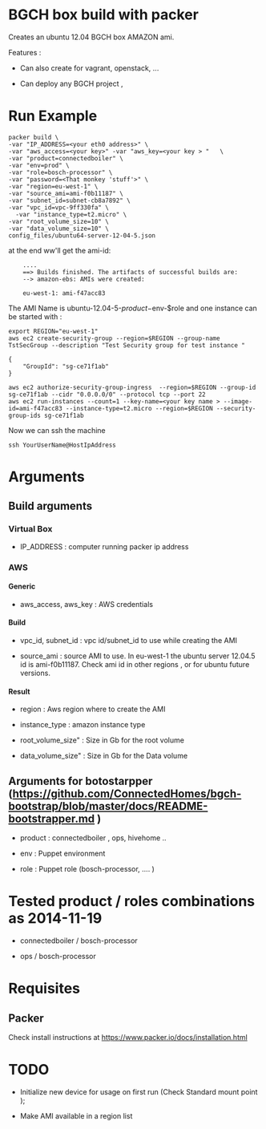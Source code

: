 # BGCH box build with packer 

Creates an ubuntu 12.04 BGCH box AMAZON ami. 

Features :

* Can also create for  vagrant, openstack, ... 

* Can deploy any BGCH project , 

# Run Example 

	packer build \ 
  	-var "IP_ADDRESS=<your eth0 address>" \ 
  	-var "aws_access=<your key>" -var "aws_key=<your key > "   \ 
  	-var "product=connectedboiler" \
  	-var "env=prod" \
  	-var "role=bosch-processor" \
  	-var "password=<That monkey 'stuff'>" \
  	-var "region=eu-west-1" \
  	-var "source_ami=ami-f0b11187" \
  	-var "subnet_id=subnet-cb8a7892" \
  	-var "vpc_id=vpc-9ff330fa" \
	  -var "instance_type=t2.micro" \
  	-var "root_volume_size=10" \
  	-var "data_volume_size=10" \
  	config_files/ubuntu64-server-12-04-5.json

at the end ww'll get the ami-id:

		....
		==> Builds finished. The artifacts of successful builds are:
		--> amazon-ebs: AMIs were created:
		
		eu-west-1: ami-f47acc83


The AMI Name is  ubuntu-12.04-5-$product-$env-$role and one instance can be started with :

	export REGION="eu-west-1"
	aws ec2 create-security-group --region=$REGION --group-name TstSecGroup --description "Test Security group for test instance " 

	{
    	"GroupId": "sg-ce71f1ab"
	}

	aws ec2 authorize-security-group-ingress  --region=$REGION --group-id sg-ce71f1ab --cidr "0.0.0.0/0" --protocol tcp --port 22
	aws ec2 run-instances --count=1 --key-name=<your key name > --image-id=ami-f47acc83 --instance-type=t2.micro --region=$REGION --security-group-ids sg-ce71f1ab

Now we can ssh the machine 

	ssh YourUserName@HostIpAddress

# Arguments 

## Build arguments 

### Virtual Box 

* IP_ADDRESS : computer running packer ip address 

### AWS 

#### Generic 

* aws_access, aws_key : AWS credentials 

#### Build 

* vpc_id, subnet_id : vpc id/subnet_id to use while creating the AMI 

* source_ami : source AMI to use. In eu-west-1 the ubuntu server 12.04.5 id is ami-f0b11187. Check ami id in other regions , or for ubuntu future versions. 

#### Result 

* region :  Aws region where to create the AMI 

* instance_type : amazon instance type 

* root_volume_size"  : Size in Gb for the root volume

* data_volume_size"   : Size in Gb for the Data  volume

## Arguments for botostarpper  (https://github.com/ConnectedHomes/bgch-bootstrap/blob/master/docs/README-bootstrapper.md )

* product   :  connectedboiler , ops, hivehome ..

* env :  Puppet environment

* role :  Puppet role (bosch-processor, .... )

# Tested product / roles combinations as 2014-11-19 

* connectedboiler / bosch-processor

* ops / bosch-processor


# Requisites

## Packer 

Check install instructions at https://www.packer.io/docs/installation.html

# TODO

* Initialize new device for usage on first run  (Check Standard mount point );

* Make AMI available in a region list 
